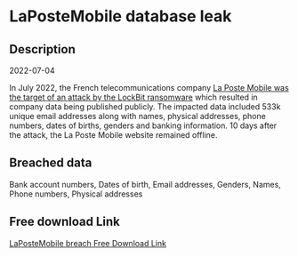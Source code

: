 # LaPosteMobile database leak

## Description

2022-07-04

In July 2022, the French telecommunications company <a href="https://securityaffairs.co/wordpress/133080/cyber-crime/la-poste-mobile-ransomware.html" target="_blank" rel="noopener">La Poste Mobile was the target of an attack by the LockBit ransomware</a> which resulted in company data being published publicly. The impacted data included 533k unique email addresses along with names, physical addresses, phone numbers, dates of births, genders and banking information. 10 days after the attack, the La Poste Mobile website remained offline.

## Breached data

Bank account numbers, Dates of birth, Email addresses, Genders, Names, Phone numbers, Physical addresses

## Free download Link

[LaPosteMobile breach Free Download Link](https://link-to.net/1229997/457.5007214673771/dynamic/?r=aHR0cHM6Ly93d3cubWVkaWFmaXJlLmNvbS92aWV3LzVOUFEyU0RaYXdCZ2lBaS9sYXBvc3RlbW9iaWxlLmZyL2ZpbGU=)